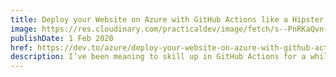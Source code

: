 ```yaml
---
title: Deploy your Website on Azure with GitHub Actions like a Hipster
image: https://res.cloudinary.com/practicaldev/image/fetch/s--PnRKaQvn--/c_imagga_scale,f_auto,fl_progressive,h_420,q_66,w_1000/https://media.giphy.com/media/enkuAQGp6gY7u/giphy.gif
publishDate: 1 Feb 2020
href: https://dev.to/azure/deploy-your-website-on-azure-with-github-actions-like-a-hipster-4da3
description: I’ve been meaning to skill up in GitHub Actions for a while. You know that little tab that appears on your repo labeled Actions? That’s the one I keep failing to click on.
---  
```

